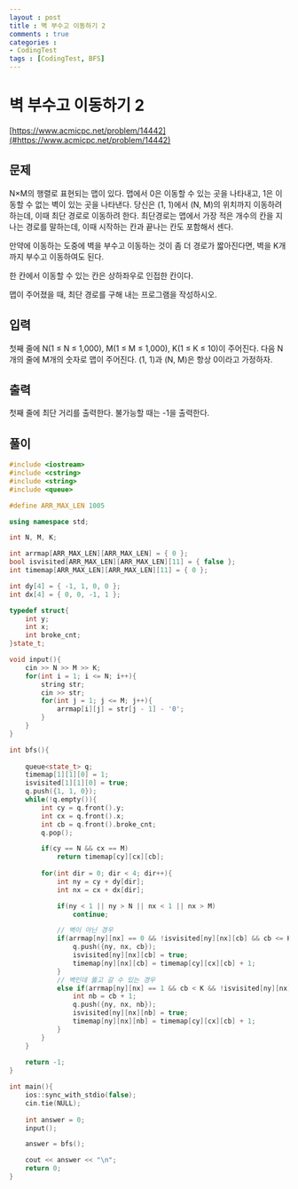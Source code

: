 ```yaml
---
layout : post
title : 벽 부수고 이동하기 2
comments : true
categories : 
- CodingTest
tags : [CodingTest, BFS]
---
```


# 벽 부수고 이동하기 2
[https://www.acmicpc.net/problem/14442](#https://www.acmicpc.net/problem/14442)

## 문제
N×M의 행렬로 표현되는 맵이 있다. 맵에서 0은 이동할 수 있는 곳을 나타내고, 1은 이동할 수 없는 벽이 있는 곳을 나타낸다. 당신은 (1, 1)에서 (N, M)의 위치까지 이동하려 하는데, 이때 최단 경로로 이동하려 한다. 최단경로는 맵에서 가장 적은 개수의 칸을 지나는 경로를 말하는데, 이때 시작하는 칸과 끝나는 칸도 포함해서 센다.

만약에 이동하는 도중에 벽을 부수고 이동하는 것이 좀 더 경로가 짧아진다면, 벽을 K개 까지 부수고 이동하여도 된다.

한 칸에서 이동할 수 있는 칸은 상하좌우로 인접한 칸이다.

맵이 주어졌을 때, 최단 경로를 구해 내는 프로그램을 작성하시오.

## 입력
첫째 줄에 N(1 ≤ N ≤ 1,000), M(1 ≤ M ≤ 1,000), K(1 ≤ K ≤ 10)이 주어진다. 다음 N개의 줄에 M개의 숫자로 맵이 주어진다. (1, 1)과 (N, M)은 항상 0이라고 가정하자.

## 출력
첫째 줄에 최단 거리를 출력한다. 불가능할 때는 -1을 출력한다.


## 풀이

```cpp
#include <iostream>
#include <cstring>
#include <string>
#include <queue>

#define ARR_MAX_LEN 1005

using namespace std;

int N, M, K;

int arrmap[ARR_MAX_LEN][ARR_MAX_LEN] = { 0 };
bool isvisited[ARR_MAX_LEN][ARR_MAX_LEN][11] = { false };
int timemap[ARR_MAX_LEN][ARR_MAX_LEN][11] = { 0 };

int dy[4] = { -1, 1, 0, 0 };
int dx[4] = { 0, 0, -1, 1 };

typedef struct{
	int y;
	int x;
	int broke_cnt;
}state_t;

void input(){
	cin >> N >> M >> K;
	for(int i = 1; i <= N; i++){
        string str;
		cin >> str;
		for(int j = 1; j <= M; j++){
			arrmap[i][j] = str[j - 1] - '0';
		}
	}	
}

int bfs(){
   
	queue<state_t> q;
	timemap[1][1][0] = 1;
	isvisited[1][1][0] = true;
    q.push({1, 1, 0});
	while(!q.empty()){
		int cy = q.front().y;
		int cx = q.front().x;
		int cb = q.front().broke_cnt;
		q.pop();

		if(cy == N && cx == M)
			return timemap[cy][cx][cb];
        
		for(int dir = 0; dir < 4; dir++){
			int ny = cy + dy[dir];
			int nx = cx + dx[dir];

			if(ny < 1 || ny > N || nx < 1 || nx > M)
				continue;

			// 벽이 아닌 경우
			if(arrmap[ny][nx] == 0 && !isvisited[ny][nx][cb] && cb <= K){
				q.push({ny, nx, cb});
				isvisited[ny][nx][cb] = true;
				timemap[ny][nx][cb] = timemap[cy][cx][cb] + 1;
			}
			// 벽인데 뚫고 갈 수 있는 경우
			else if(arrmap[ny][nx] == 1 && cb < K && !isvisited[ny][nx][cb + 1]){
				int nb = cb + 1;
				q.push({ny, nx, nb});
				isvisited[ny][nx][nb] = true;
				timemap[ny][nx][nb] = timemap[cy][cx][cb] + 1;
			}
		}
	}
	
	return -1;
}

int main(){
	ios::sync_with_stdio(false);
	cin.tie(NULL);
    
	int answer = 0;
	input();

	answer = bfs();

	cout << answer << "\n";
	return 0;
}

```

